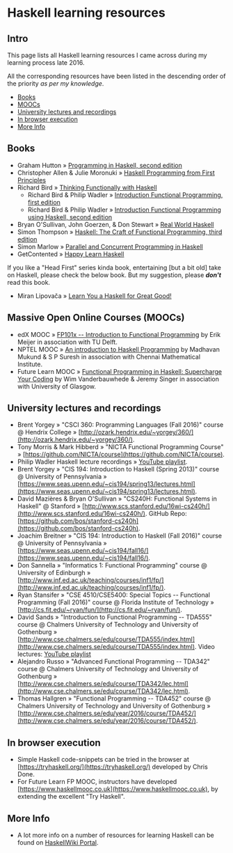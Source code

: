 # Haskell learning resources

## Intro

This page lists all Haskell learning resources I came across during my learning process late 2016.

All the corresponding resources have been listed in the descending order of the priority _as per my knowledge_.

* [Books](#books)
* [MOOCs](#moocs)
* [University lectures and recordings](#university-lectures-and-recordings)
* [In browser execution](#in-browser-execution)
* [More Info](#more-info)


## Books
* Graham Hutton &raquo; [Programming in Haskell, second edition](http://www.cs.nott.ac.uk/~pszgmh/pih.html)
* Christopher Allen & Julie Moronuki &raquo; [Haskell Programming from First Principles](http://haskellbook.com/)
* Richard Bird &raquo; [Thinking Functionally with Haskell](http://www.cambridge.org/gb/academic/subjects/computer-science/programming-languages-and-applied-logic/thinking-functionally-haskell)
    * Richard Bird & Philip Wadler &raquo; [Introduction Functional Programming, first edition](https://usi-pl.github.io/lc/sp-2015/doc/Bird_Wadler.%20Introduction%20to%20Functional%20Programming.1ed.pdf)
    * Richard Bird & Philip Wadler &raquo; [Introduction Functional Programming using Haskell, second edition](https://www.amazon.co.uk/Introduction-Functional-Programming-Prentice-Hall-Computer/dp/0134843460)
* Bryan O'Sullivan, John Goerzen, & Don Stewart &raquo; [Real World Haskell](http://book.realworldhaskell.org/)
* Simon Thompson &raquo; [Haskell: The Craft of Functional Programming, third edition](http://www.haskellcraft.com)
* Simon Marlow &raquo; [Parallel and Concurrent Programming in Haskell](http://chimera.labs.oreilly.com/books/1230000000929)
* GetContented &raquo; [Happy Learn Haskell](http://www.happylearnhaskelltutorial.com/)


If you like a "Head First" series kinda book, entertaining [but a bit old] take on Haskell, please check the below book. But my suggestion, please **_don't_** read this book.

* Miran Lipovača &raquo; [Learn You a Haskell for Great Good!](http://learnyouahaskell.com/)



## Massive Open Online Courses (MOOCs)
* edX MOOC &raquo; [FP101x -- Introduction to Functional Programming](https://www.edx.org/course/introduction-functional-programming-delftx-fp101x-0) by Erik Meijer in association with TU Delft.
* NPTEL MOOC &raquo; [An introduction to Haskell Programming](https://onlinecourses.nptel.ac.in/noc16_cs05) by Madhavan Mukund & S P Suresh in association with Chennai Mathematical Institute.
* Future Learn MOOC &raquo; [Functional Programming in Haskell: Supercharge Your Coding](https://www.futurelearn.com/courses/functional-programming-haskell) by Wim Vanderbauwhede & Jeremy Singer in association with University of Glasgow.



## University lectures and recordings
* Brent Yorgey &raquo; "CSCI 360: Programming Languages (Fall 2016)" course @ Hendrix College &raquo; [http://ozark.hendrix.edu/~yorgey/360/](http://ozark.hendrix.edu/~yorgey/360/).
* Tony Morris & Mark Hibberd &raquo; "NICTA Functional Programming Course" &raquo; [https://github.com/NICTA/course](https://github.com/NICTA/course).
* Philip Wadler Haskell lecture recordings &raquo; [YouTube playlist](https://www.youtube.com/playlist?list=PLtRG9GLtNcHBv4cuh2w1cz5VsgY6adoc3).
* Brent Yorgey &raquo; "CIS 194: Introduction to Haskell (Spring 2013)" course @ University of Pennsylvania &raquo; [https://www.seas.upenn.edu/~cis194/spring13/lectures.html](https://www.seas.upenn.edu/~cis194/spring13/lectures.html).
* David Mazières & Bryan O'Sullivan &raquo; "CS240H: Functional Systems in Haskell" @ Stanford &raquo; [http://www.scs.stanford.edu/16wi-cs240h/](http://www.scs.stanford.edu/16wi-cs240h/). GitHub Repo: [https://github.com/bos/stanford-cs240h](https://github.com/bos/stanford-cs240h).
* Joachim Breitner &raquo; "CIS 194: Introduction to Haskell (Fall 2016)" course @ University of Pennsylvania &raquo; [https://www.seas.upenn.edu/~cis194/fall16/](https://www.seas.upenn.edu/~cis194/fall16/).
* Don Sannella &raquo; "Informatics 1: Functional Programming" course @ University of Edinburgh &raquo; [http://www.inf.ed.ac.uk/teaching/courses/inf1/fp/](http://www.inf.ed.ac.uk/teaching/courses/inf1/fp/).
* Ryan Stansifer &raquo; "CSE 4510/CSE5400: Special Topics -- Functional Programming (Fall 2016)" course @ Florida Institute of Technology &raquo; [http://cs.fit.edu/~ryan/fun/](http://cs.fit.edu/~ryan/fun/).
* David Sands &raquo; "Introduction to Functional Programming -- TDA555" course @ Chalmers University of Technology and University of Gothenburg &raquo; [http://www.cse.chalmers.se/edu/course/TDA555/index.html](http://www.cse.chalmers.se/edu/course/TDA555/index.html). Video lectures: [YouTube playlist](https://www.youtube.com/playlist?list=PLIQ9jYeUxhgqEnjey91yRTITaXqZQy3Ta)
* Alejandro Russo &raquo; "Advanced Functional Programming -- TDA342" course @ Chalmers University of Technology and University of Gothenburg &raquo; [http://www.cse.chalmers.se/edu/course/TDA342/lec.html](http://www.cse.chalmers.se/edu/course/TDA342/lec.html).
* Thomas Hallgren &raquo; "Functional Programming -- TDA452" course @ Chalmers University of Technology and University of Gothenburg &raquo; [http://www.cse.chalmers.se/edu/year/2016/course/TDA452/](http://www.cse.chalmers.se/edu/year/2016/course/TDA452/).


## In browser execution
* Simple Haskell code-snippets can be tried in the browser at [https://tryhaskell.org/](https://tryhaskell.org/) developed by Chris Done.
* For Future Learn FP MOOC, instructors have developed [https://www.haskellmooc.co.uk](https://www.haskellmooc.co.uk), by extending the excellent "Try Haskell".


## More Info
* A lot more info on a number of resources for learning Haskell can be found on [HaskellWiki Portal](https://wiki.haskell.org/Learning_Haskell).

